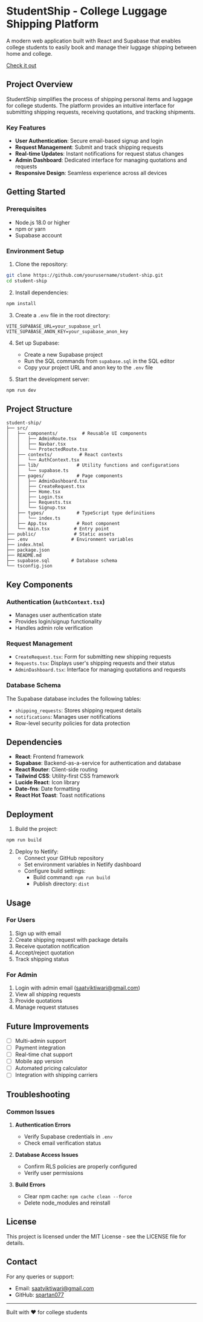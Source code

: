# StudentShip - College Luggage Shipping Platform

A modern web application built with React and Supabase that enables college students to easily book and manage their luggage shipping between home and college.



[Check it out](https://studentship.saatvik.me/)

## Project Overview

StudentShip simplifies the process of shipping personal items and luggage for college students. The platform provides an intuitive interface for submitting shipping requests, receiving quotations, and tracking shipments.

### Key Features

- **User Authentication**: Secure email-based signup and login
- **Request Management**: Submit and track shipping requests
- **Real-time Updates**: Instant notifications for request status changes
- **Admin Dashboard**: Dedicated interface for managing quotations and requests
- **Responsive Design**: Seamless experience across all devices

## Getting Started

### Prerequisites

- Node.js 18.0 or higher
- npm or yarn
- Supabase account

### Environment Setup

1. Clone the repository:
```bash
git clone https://github.com/yourusername/student-ship.git
cd student-ship
```

2. Install dependencies:
```bash
npm install
```

3. Create a `.env` file in the root directory:
```env
VITE_SUPABASE_URL=your_supabase_url
VITE_SUPABASE_ANON_KEY=your_supabase_anon_key
```

4. Set up Supabase:
   - Create a new Supabase project
   - Run the SQL commands from `supabase.sql` in the SQL editor
   - Copy your project URL and anon key to the `.env` file

5. Start the development server:
```bash
npm run dev
```

## Project Structure

```
student-ship/
├── src/
│   ├── components/         # Reusable UI components
│   │   ├── AdminRoute.tsx
│   │   ├── Navbar.tsx
│   │   └── ProtectedRoute.tsx
│   ├── contexts/          # React contexts
│   │   └── AuthContext.tsx
│   ├── lib/              # Utility functions and configurations
│   │   └── supabase.ts
│   ├── pages/            # Page components
│   │   ├── AdminDashboard.tsx
│   │   ├── CreateRequest.tsx
│   │   ├── Home.tsx
│   │   ├── Login.tsx
│   │   ├── Requests.tsx
│   │   └── Signup.tsx
│   ├── types/            # TypeScript type definitions
│   │   └── index.ts
│   ├── App.tsx           # Root component
│   └── main.tsx         # Entry point
├── public/              # Static assets
├── .env                # Environment variables
├── index.html
├── package.json
├── README.md
├── supabase.sql        # Database schema
└── tsconfig.json
```

## Key Components

### Authentication (`AuthContext.tsx`)
- Manages user authentication state
- Provides login/signup functionality
- Handles admin role verification

### Request Management
- `CreateRequest.tsx`: Form for submitting new shipping requests
- `Requests.tsx`: Displays user's shipping requests and their status
- `AdminDashboard.tsx`: Interface for managing quotations and requests

### Database Schema

The Supabase database includes the following tables:
- `shipping_requests`: Stores shipping request details
- `notifications`: Manages user notifications
- Row-level security policies for data protection

## Dependencies

- **React**: Frontend framework
- **Supabase**: Backend-as-a-service for authentication and database
- **React Router**: Client-side routing
- **Tailwind CSS**: Utility-first CSS framework
- **Lucide React**: Icon library
- **Date-fns**: Date formatting
- **React Hot Toast**: Toast notifications

## Deployment

1. Build the project:
```bash
npm run build
```

2. Deploy to Netlify:
   - Connect your GitHub repository
   - Set environment variables in Netlify dashboard
   - Configure build settings:
     - Build command: `npm run build`
     - Publish directory: `dist`

## Usage

### For Users
1. Sign up with email
2. Create shipping request with package details
3. Receive quotation notification
4. Accept/reject quotation
5. Track shipping status

### For Admin
1. Login with admin email (saatviktiwari@gmail.com)
2. View all shipping requests
3. Provide quotations
4. Manage request statuses

## Future Improvements

- [ ] Multi-admin support
- [ ] Payment integration
- [ ] Real-time chat support
- [ ] Mobile app version
- [ ] Automated pricing calculator
- [ ] Integration with shipping carriers

## Troubleshooting

### Common Issues

1. **Authentication Errors**
   - Verify Supabase credentials in `.env`
   - Check email verification status

2. **Database Access Issues**
   - Confirm RLS policies are properly configured
   - Verify user permissions

3. **Build Errors**
   - Clear npm cache: `npm cache clean --force`
   - Delete node_modules and reinstall

## License

This project is licensed under the MIT License - see the LICENSE file for details.

## Contact

For any queries or support:
- Email: saatviktiwari@gmail.com
- GitHub: [spartan077](https://github.com/spartan077)

---

Built with ❤️ for college students
